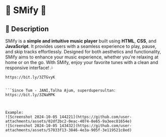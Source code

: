 # 🎵 SMify 🎵

## 📖 Description
SMify is a **simple and intuitive music player** built using **HTML**, **CSS**, and **JavaScript**. It provides users with a seamless experience to play, pause, and skip tracks effortlessly. Designed for both aesthetics and functionality, SMify aims to enhance your music experience, whether you're relaxing at home or on the go. With SMify, enjoy your favorite tunes with a clean and responsive interface! 🎶


```Hausla - Seedhe Maut:
https://bit.ly/3ZTGvyK


```Since Tum - JANI,Talha Ajum, superdupersultan:
https://bit.ly/3ZNaMPK



Example:
![Screenshot 2024-10-05 144221](https://github.com/user-attachments/assets/02df2bc2-0eac-4074-8e65-9a3eec81654e)
![Screenshot 2024-10-05 143432](https://github.com/user-attachments/assets/57033f13-3846-4e3a-905f-3e119521c8ed)
